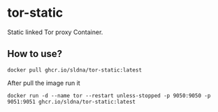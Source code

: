# tor-static
Static linked Tor proxy Container.

## How to use?

```
docker pull ghcr.io/sldna/tor-static:latest
```
After pull the image run it
```
docker run -d --name tor --restart unless-stopped -p 9050:9050 -p 9051:9051 ghcr.io/sldna/tor-static:latest
```